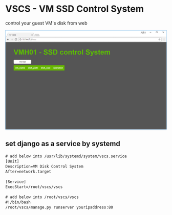 # VSCS - VM SSD Control System 
control your guest VM's disk from web

![Alt Text](https://raw.githubusercontent.com/xiangbaloud/vscs/master/vscs.gif)

## set django as a service by systemd

```
# add below into /usr/lib/systemd/system/vscs.service
[Unit]
Description=VM Disk Control System
After=network.target

[Service]
ExecStart=/root/vscs/vscs

# add below into /root/vscs/vscs
#!/bin/bash
/root/vscs/manage.py runserver youripaddress:80
```
